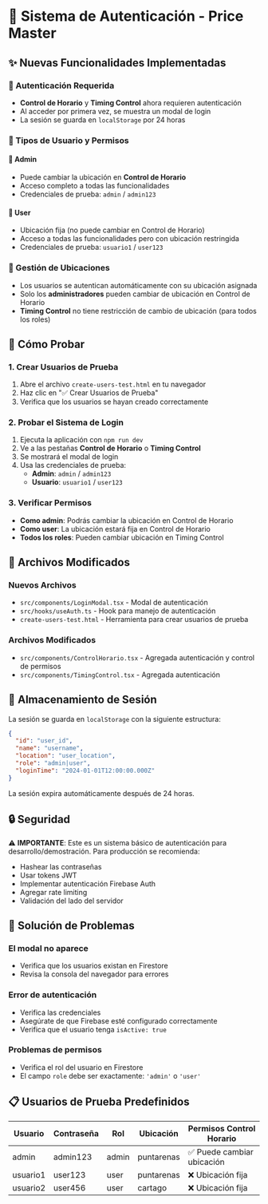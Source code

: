 # 🔐 Sistema de Autenticación - Price Master

## ✨ Nuevas Funcionalidades Implementadas

### 🔑 Autenticación Requerida
- **Control de Horario** y **Timing Control** ahora requieren autenticación
- Al acceder por primera vez, se muestra un modal de login
- La sesión se guarda en `localStorage` por 24 horas

### 👥 Tipos de Usuario y Permisos

#### 🔴 **Admin**
- Puede cambiar la ubicación en **Control de Horario**
- Acceso completo a todas las funcionalidades
- Credenciales de prueba: `admin` / `admin123`

#### 🔵 **User** 
- Ubicación fija (no puede cambiar en Control de Horario)
- Acceso a todas las funcionalidades pero con ubicación restringida
- Credenciales de prueba: `usuario1` / `user123`

### 🏢 Gestión de Ubicaciones
- Los usuarios se autentican automáticamente con su ubicación asignada
- Solo los **administradores** pueden cambiar de ubicación en Control de Horario
- **Timing Control** no tiene restricción de cambio de ubicación (para todos los roles)

## 🚀 Cómo Probar

### 1. Crear Usuarios de Prueba
1. Abre el archivo `create-users-test.html` en tu navegador
2. Haz clic en "✅ Crear Usuarios de Prueba"
3. Verifica que los usuarios se hayan creado correctamente

### 2. Probar el Sistema de Login
1. Ejecuta la aplicación con `npm run dev`
2. Ve a las pestañas **Control de Horario** o **Timing Control**
3. Se mostrará el modal de login
4. Usa las credenciales de prueba:
   - **Admin**: `admin` / `admin123`
   - **Usuario**: `usuario1` / `user123`

### 3. Verificar Permisos
- **Como admin**: Podrás cambiar la ubicación en Control de Horario
- **Como user**: La ubicación estará fija en Control de Horario
- **Todos los roles**: Pueden cambiar ubicación en Timing Control

## 🔧 Archivos Modificados

### Nuevos Archivos
- `src/components/LoginModal.tsx` - Modal de autenticación
- `src/hooks/useAuth.ts` - Hook para manejo de autenticación
- `create-users-test.html` - Herramienta para crear usuarios de prueba

### Archivos Modificados
- `src/components/ControlHorario.tsx` - Agregada autenticación y control de permisos
- `src/components/TimingControl.tsx` - Agregada autenticación

## 💾 Almacenamiento de Sesión

La sesión se guarda en `localStorage` con la siguiente estructura:
```json
{
  "id": "user_id",
  "name": "username", 
  "location": "user_location",
  "role": "admin|user",
  "loginTime": "2024-01-01T12:00:00.000Z"
}
```

La sesión expira automáticamente después de 24 horas.

## 🔒 Seguridad

⚠️ **IMPORTANTE**: Este es un sistema básico de autenticación para desarrollo/demostración. Para producción se recomienda:
- Hashear las contraseñas
- Usar tokens JWT
- Implementar autenticación Firebase Auth
- Agregar rate limiting
- Validación del lado del servidor

## 🐛 Solución de Problemas

### El modal no aparece
- Verifica que los usuarios existan en Firestore
- Revisa la consola del navegador para errores

### Error de autenticación
- Verifica las credenciales
- Asegúrate de que Firebase esté configurado correctamente
- Verifica que el usuario tenga `isActive: true`

### Problemas de permisos
- Verifica el rol del usuario en Firestore
- El campo `role` debe ser exactamente: `'admin'` o `'user'`

## 📋 Usuarios de Prueba Predefinidos

| Usuario | Contraseña | Rol | Ubicación | Permisos Control Horario |
|---------|------------|-----|-----------|-------------------------|
| admin | admin123 | admin | puntarenas | ✅ Puede cambiar ubicación |
| usuario1 | user123 | user | puntarenas | ❌ Ubicación fija |
| usuario2 | user456 | user | cartago | ❌ Ubicación fija |
